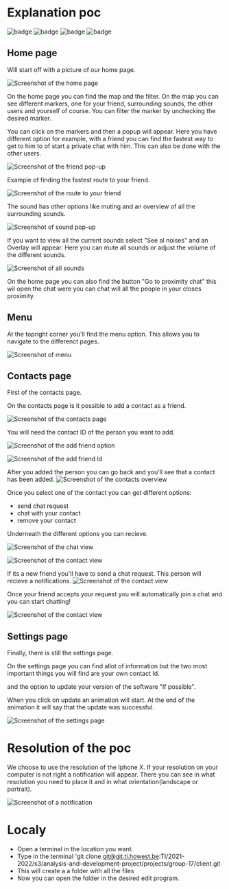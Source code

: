 # Explanation poc

![badge](https://sonar.ti.howest.be/badges/project_badges/quality_gate?project=2021.project-ii:mars-client-17)
![badge](https://sonar.ti.howest.be/badges/project_badges/measure?project=2021.project-ii:mars-client-17&metric=bugs)
![badge](https://sonar.ti.howest.be/badges/project_badges/measure?project=2021.project-ii:mars-client-17&metric=code_smells)
![badge](https://sonar.ti.howest.be/badges/project_badges/measure?project=2021.project-ii:mars-client-17&metric=coverage)

## Home page

Will start off with a picture of our home page.

![Screenshot of the home page](imagesReadme/homePage.png)

On the home page you can find the map and the filter. On the map you can see different markers, one for your friend, surrounding sounds, the other users and yourself of course. You can filter the marker by unchecking the desired marker.

You can click on the markers and then a popup will appear. Here you have different option for example, with a friend you can find the fastest way to get to him to of start a private chat with him. This can also be done with the other users. 

![Screenshot of the friend pop-up](imagesReadme/viewFriend.png)

Example of finding the fastest route to your friend.

![Screenshot of the route to your friend](imagesReadme/routeToFriend.png)

The sound has other options like muting and an overview of all the surrounding sounds.

![Screenshot of sound pop-up](imagesReadme/viewSound.png)

If you want to view all the current sounds select "See al noises" and an Overlay will appear.
Here you can mute all sounds or adjust the volume of the different sounds.

![Screenshot of all sounds](imagesReadme/viewAllSounds.png)

On the home page you can also find the button "Go to proximity chat" this wil open the chat were you can chat will all the people in your closes proximity.

## Menu

At the topright corner you'll find the menu option.
This allows you to navigate to the differenct pages.

![Screenshot of menu](imagesReadme/menu.png)


## Contacts page

First of the contacts page.

On the contacts page is it possible to add a contact as a friend. 


![Screenshot of the contacts page](imagesReadme/contactsPage.png)

You will need the contact ID of the person you want to add.

![Screenshot of the add friend option](imagesReadme/addfriend.png)

![Screenshot of the add friend Id](imagesReadme/friendId.png)

After you added the person you can go back and you'll see that a contact has been added.
![Screenshot of the contacts overview](imagesReadme/contactOverview.png)

Once you select one of the contact you can get different options:

- send chat request
- chat with your contact
- remove your contact

Underneath the different options you can recieve.

![Screenshot of the chat view](imagesReadme/chatContact.png)

![Screenshot of the contact view](imagesReadme/viewContact.png)


If its a new friend you'll have to send a chat request. This person will recieve a notifications.
![Screenshot of the contact view](imagesReadme/chatRequest.png)

Once your friend accepts your request you will automatically join a chat and you can start chatting!

![Screenshot of the contact view](imagesReadme/chatBilly.png)


## Settings page

Finally, there is still the settings page.

On the settings page you can find allot of information but the two most important things you will find are your own contact Id.

and the option to update your version of the software "If possible".

When you click on update an animation will start. At the end of the animation it will say that the update was successful.

![Screenshot of the settings page](imagesReadme/settingPage.png)

# Resolution of the poc
We choose to use the resolution of the Iphone X. If your resolution on your computer is not right a notification will appear. There you can see in
what resolution you need to place it and in what orientation(landscape or portrait).

![Screenshot of a notification](imagesReadme/notification.png)

# Localy

- Open a terminal in the location you want.
- Type in the terminal 'git clone git@git.ti.howest.be:TI/2021-2022/s3/analysis-and-development-project/projects/group-17/client.git 
- This will create a a folder with all the files
- Now you can open the folder in the desired edit program.
